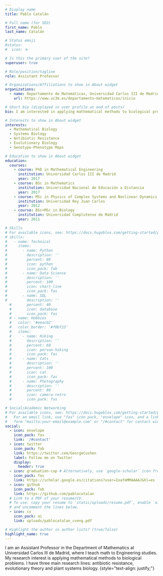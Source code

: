 ```yaml
---
# Display name
title: Pablo Catalán

# Full name (for SEO)
first_name: Pablo
last_name: Catalán

# Status emoji
#status:
#  icon: ☕️

# Is this the primary user of the site?
superuser: true

# Role/position/tagline
role: Assistant Professor

# Organizations/Affiliations to show in About widget
organizations:
  - name: Departamento de Matemáticas, Universidad Carlos III de Madrid
    url: https://www.uc3m.es/departamento-matematicas/inicio

# Short bio (displayed in user profile at end of posts)
bio: I am interested in applying mathematical methods to biological problems, specifically in antibiotic resistance, evolutionary theory and systems biology.

# Interests to show in About widget
interests:
  - Mathematical Biology
  - Systems Biology
  - Antibiotic Resistance
  - Evolutionary Biology
  - Genotype-Phenotype Maps

# Education to show in About widget
education:
  courses:
    - course: PhD in Mathematical Engineering
      institution: Universidad Carlos III de Madrid
      year: 2017
    - course: BSc in Mathematics
      institution: Universidad Nacional de Educación a Distancia
      year: 2017
    - course: MSc in Physics of Complex Systems and Nonlinear Dynamics
      institution: Universidad Rey Juan Carlos
      year: 2012
    - course: BSc+MSc in Biology
      institution: Universidad Complutense de Madrid
      year: 2011

# Skills
# For available icons, see: https://docs.hugoblox.com/getting-started/page-builder/#icons
# skills:
#   - name: Technical
#     items:
#       - name: Python
#         description: ''
#         percent: 80
#         icon: python
#         icon_pack: fab
#       - name: Data Science
#         description: ''
#         percent: 100
#         icon: chart-line
#         icon_pack: fas
#       - name: SQL
#         description: ''
  #       percent: 40
  #       icon: database
  #       icon_pack: fas
  # - name: Hobbies
  #   color: '#eeac02'
  #   color_border: '#f0bf23'
  #   items:
  #     - name: Hiking
  #       description: ''
  #       percent: 60
  #       icon: person-hiking
  #       icon_pack: fas
  #     - name: Cats
  #       description: ''
  #       percent: 100
  #       icon: cat
  #       icon_pack: fas
  #     - name: Photography
  #       description: ''
  #       percent: 80
  #       icon: camera-retro
  #       icon_pack: fas

# Social/Academic Networking
# For available icons, see: https://docs.hugoblox.com/getting-started/page-builder/#icons
#   For an email link, use "fas" icon pack, "envelope" icon, and a link in the
#   form "mailto:your-email@example.com" or "/#contact" for contact widget.
social:
  - icon: envelope
    icon_pack: fas
    link: '/#contact'
  - icon: twitter
    icon_pack: fab
    link: https://twitter.com/GeorgeCushen
    label: Follow me on Twitter
    display:
      header: true
  - icon: graduation-cap # Alternatively, use `google-scholar` icon from `ai` icon pack
    icon_pack: fas
    link: https://scholar.google.es/citations?user=IoafmMMAAAAJ&hl=es
  - icon: github
    icon_pack: fab
    link: https://github.com/pablocatalan
  # Link to a PDF of your resume/CV.
  # To use: copy your resume to `static/uploads/resume.pdf`, enable `ai` icons in `params.yaml`,
  # and uncomment the lines below.
  - icon: cv
    icon_pack: ai
    link: uploads/pablocatalan_cveng.pdf

# Highlight the author in author lists? (true/false)
highlight_name: true
---
```


I am an Assistant Professor in the Department of Mathematics at Universidad Carlos III de Madrid, where I teach math to Engineering studies. My research interest is applying mathematical methods to biological problems. I have three main research lines: antibiotic resistance, evolutionary theory and plant systems biology.
{style="text-align: justify;"}
